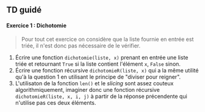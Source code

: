 ## TD guidé

#### Exercice 1 : Dichotomie
> Pour tout cet exercice on considère que la liste fournie en entrée est triée, il n'est donc pas nécessaire de le vérifier.
1. Écrire une fonction `dichotomie(liste, x)` prenant en entrée une liste triée et retournant `True` si  la liste contient l'élément `x`, `False` sinon.
2. Écrire une fonction récursive ``dichotomieR(liste, x)`` qui a la même utilité qu'à la question 1 en utilisant le principe de "diviser pour reigner".
3. L'utilisaton de la fonction `len()` et le *slicing* sont assez couteux algorithmiquement, imaginer donc une fonction récursive ``dichotomieR(liste, x, i, j)`` à partir de la réponse précendente qui n'utilise pas ces deux éléments.
